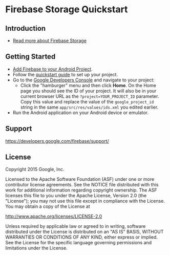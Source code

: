 Firebase Storage Quickstart
==============================

Introduction
------------

- [Read more about Firebase Storage](https://developers.google.com/firebase/)

Getting Started
---------------

- [Add Firebase to your Android Project](https://developers.google.com/firebase/docs/android/setup).
- Follow the [quickstart guide](https://developers.google.com/firebase/docs/) to set up your project.
- Go to the [Google Developers Console](https://console.developers.google.com/project) and navigate to your project:
    - Click the "hamburger" menu and then click **Home**. On the Home page you should see the ID of your project.
      It will also be in your current browser URL as the `?project=YOUR_PROJECT_ID` parameter.
      Copy this value and replace the value of the `google_project_id` string in the same
      `app/src/res/values/ids.xml` you edited earlier.
- Run the Android application on your Android device or emulator.

Support
-------

https://developers.google.com/firebase/support/

License
-------

Copyright 2015 Google, Inc.

Licensed to the Apache Software Foundation (ASF) under one or more contributor
license agreements.  See the NOTICE file distributed with this work for
additional information regarding copyright ownership.  The ASF licenses this
file to you under the Apache License, Version 2.0 (the "License"); you may not
use this file except in compliance with the License.  You may obtain a copy of
the License at

  http://www.apache.org/licenses/LICENSE-2.0

Unless required by applicable law or agreed to in writing, software
distributed under the License is distributed on an "AS IS" BASIS, WITHOUT
WARRANTIES OR CONDITIONS OF ANY KIND, either express or implied.  See the
License for the specific language governing permissions and limitations under
the License.

